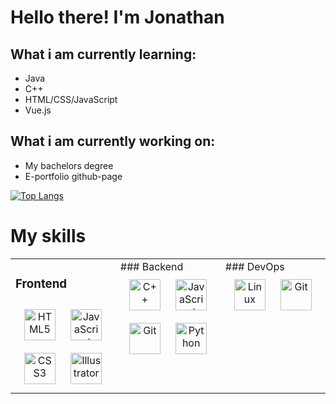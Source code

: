 # Hello there! I'm Jonathan
## What i am currently learning:
- Java
- C++
- HTML/CSS/JavaScript
- Vue.js

## What i am currently working on:
- My bachelors degree
- E-portfolio github-page

[![Top Langs](https://github-readme-stats.vercel.app/api/top-langs/?username=jonathhl&hide=css)](https://github.com/jonathhl/github-readme-stats)

# My skills
<table><tr><td valign="top" width="33%">
  
### Frontend
  <div align="center">
    <img style="margin: 10px" src="https://profilinator.rishav.dev/skills-assets/html5-original-wordmark.svg"       alt="HTML5" height="50" />
    <img style="margin: 10px" src="https://profilinator.rishav.dev/skills-assets/javascript-original.svg"           alt="JavaScript" height="50" />
    <img style="margin: 10px" src="https://profilinator.rishav.dev/skills-assets/css3-original-wordmark.svg"         alt="CSS3" height="50" />
    <img style="margin: 10px" src="https://profilinator.rishav.dev/skills-assets/adobe_illustrator-icon.svg"         alt="Illustrator" height="50" />
  </div>
</td><td valign="top" width="33%">
### Backend
  <div align="center">
    <img style="margin: 10px" src="https://profilinator.rishav.dev/skills-assets/cplusplus-original.svg"           alt="C++" height="50" />
    <img style="margin: 10px" src="https://profilinator.rishav.dev/skills-assets/javascript-original.svg"         alt="JavaScript" height="50" />
    <img style="margin: 10px" src="https://profilinator.rishav.dev/skills-assets/git-scm-icon.svg" alt="Git"       height="50" />  
    <img style="margin: 10px" src="https://profilinator.rishav.dev/skills-assets/python-original.svg"             alt="Python" height="50" />
  </div>
</td><td valign="top" width="33%">
### DevOps
  <div align="center">
    <img style="margin: 10px" src="https://profilinator.rishav.dev/skills-assets/linux-original.svg"               alt="Linux" height="50" />  
    <img style="margin: 10px" src="https://profilinator.rishav.dev/skills-assets/git-scm-icon.svg" alt="Git"       height="50" />  
</td></tr></table>
